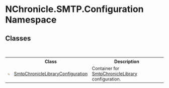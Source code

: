 # NChronicle.SMTP.Configuration Namespace

## Classes
&nbsp;<table><tr><th></th><th>Class</th><th>Description</th></tr><tr><td>![Public class](media/pubclass.gif "Public class")</td><td><a href="T_NChronicle_SMTP_Configuration_SmtpChronicleLibraryConfiguration.md">SmtpChronicleLibraryConfiguration</a></td><td>
Container for <a href="T_NChronicle_SMTP_SmtpChronicleLibrary.md">SmtpChronicleLibrary</a> configuration.</td></tr></table>&nbsp;

